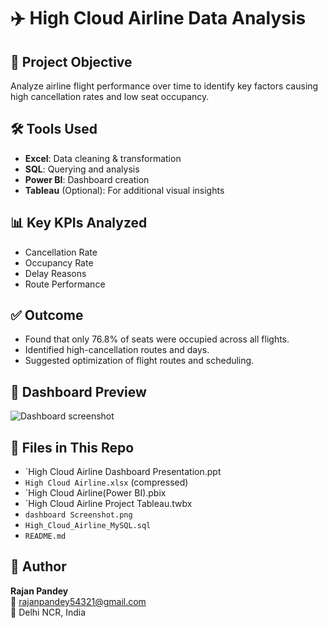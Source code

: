 # ✈️ High Cloud Airline Data Analysis

## 📌 Project Objective
Analyze airline flight performance over time to identify key factors causing high cancellation rates and low seat occupancy.

## 🛠️ Tools Used
- **Excel**: Data cleaning & transformation  
- **SQL**: Querying and analysis  
- **Power BI**: Dashboard creation  
- **Tableau** (Optional): For additional visual insights

## 📊 Key KPIs Analyzed
- Cancellation Rate
- Occupancy Rate
- Delay Reasons
- Route Performance

## ✅ Outcome
- Found that only 76.8% of seats were occupied across all flights.
- Identified high-cancellation routes and days.
- Suggested optimization of flight routes and scheduling.

## 📸 Dashboard Preview
![Dashboard screenshot](https://github.com/user-attachments/assets/f091dd7e-e317-4739-9172-ad70b437297b)

## 📂 Files in This Repo
- `High Cloud Airline Dashboard Presentation.ppt
- `High Cloud Airline.xlsx` (compressed)  
- `High Cloud Airline(Power BI).pbix
- `High Cloud Airline Project Tableau.twbx
- `dashboard Screenshot.png`  
- `High_Cloud_Airline_MySQL.sql`  
- `README.md`

## 🙌 Author
**Rajan Pandey**  
📧 rajanpandey54321@gmail.com  
📍 Delhi NCR, India
